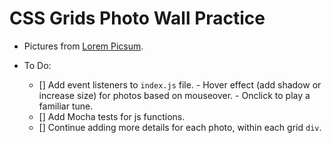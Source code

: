 # CSS Grids Photo Wall Practice

- Pictures from [Lorem Picsum](https://picsum.photos/).

- To Do:

  - [] Add event listeners to `index.js` file.
        - Hover effect (add shadow or increase size) for photos based on mouseover.
        - Onclick to play a familiar tune.
  - [] Add Mocha tests for js functions.
  - [] Continue adding more details for each photo, within each grid `div`.
